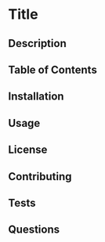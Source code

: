 # Title
## Description

## Table of Contents

## Installation

## Usage

## License

## Contributing

## Tests

## Questions